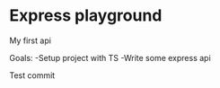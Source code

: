 # Express playground

My first api

Goals: 
-Setup project with TS
-Write some express api


Test commit
